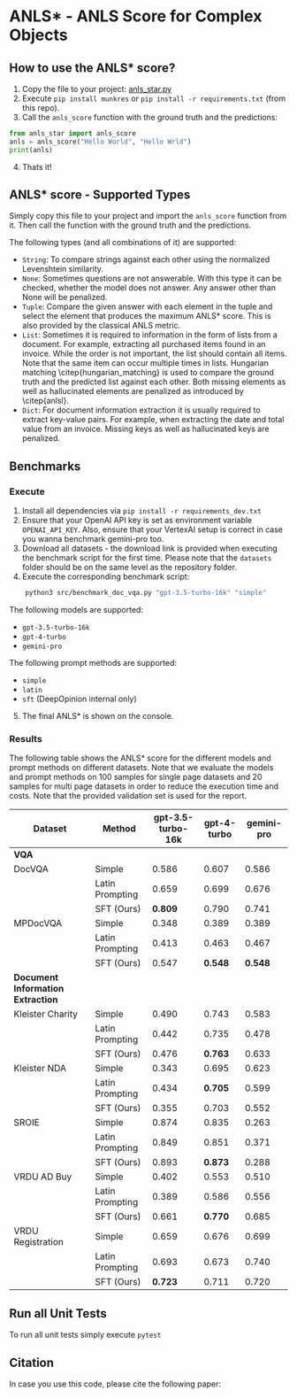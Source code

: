 # ANLS* - ANLS Score for Complex Objects

## How to use the ANLS* score?
1. Copy the file to your project: [anls_star.py](src/anls_star.py)
2. Execute `pip install munkres` or `pip install -r requirements.txt` (from this repo). 
3. Call the `anls_score` function with the ground truth and the predictions:

```python
from anls_star import anls_score
anls = anls_score("Hello World", "Hello Wrld")
print(anls)
```

4. Thats it!

## ANLS* score - Supported Types
Simply copy this file to your project and import the `anls_score` function from it. Then call the function with the ground truth and the predictions. 

The following types (and all combinations of it) are supported:
- `String`: To compare strings against each other using the normalized Levenshtein similarity.
- `None`: Sometimes questions are not answerable. With this type it can be checked, whether the model does not answer. Any answer other than None will be penalized.
- `Tuple`: Compare the given answer with each element in the tuple and select the element that produces the maximum ANLS* score. This is also provided by the classical ANLS metric.
- `List`: Sometimes it is required to information in the form of lists from a document. For example, extracting all purchased items found in an invoice. While the order is not important, the list should contain all items. Note that the same item can occur multiple times in lists. Hungarian matching \citep{hungarian_matching} is used to compare the ground truth and the predicted list against each other. Both missing elements as well as hallucinated elements are penalized as introduced by \citep{anlsl}.
- `Dict`: For document information extraction it is usually required to extract key-value pairs. For example, when extracting the date and total value from an invoice. Missing keys as well as hallucinated keys are penalized.

## Benchmarks

### Execute
1. Install all dependencies via `pip install -r requirements_dev.txt`
2. Ensure that your OpenAI API key is set as environment variable `OPENAI_API_KEY`. Also, ensure that your VertexAI setup is correct in case you wanna benchmark gemini-pro too.
3. Download all datasets - the download link is provided when executing the benchmark script for the first time. Please note that the `datasets` folder should be on the same level as the repository folder.
4. Execute the corresponding benchmark script:

```bash
    python3 src/benchmark_doc_vqa.py "gpt-3.5-turbo-16k" "simple"
```

The following models are supported:
- `gpt-3.5-turbo-16k`
- `gpt-4-turbo`
- `gemini-pro`

The following prompt methods are supported:
- `simple`
- `latin`
- `sft` (DeepOpinion internal only)

5. The final ANLS* is shown on the console. 


### Results
The following table shows the ANLS* score for the different models and prompt methods on different datasets. Note that we evaluate the models and prompt methods on 100 samples for single page datasets and 20 samples for multi page datasets in order to reduce the execution time and costs. Note that the provided validation set is used for the report.


<!-- Use the following page to convert to latex for the paper https://tableconvert.com/markdown-to-latex -->
| Dataset           | Method     | gpt-3.5-turbo-16k | gpt-4-turbo | gemini-pro |
| ----------------- | ---------- | ----------------- | ----------- | ---------- |
|**VQA**|
| DocVQA            | Simple          | 0.586             | 0.607       | 0.586      |
|                   | Latin Prompting | 0.659             | 0.699       | 0.676      |
|                   | SFT (Ours)      | **0.809**             | 0.790       | 0.741      |
| MPDocVQA          | Simple          | 0.348             | 0.389       | 0.389      |
|                   | Latin Prompting | 0.413             | 0.463       | 0.467      |
|                   | SFT (Ours)      | 0.547             | **0.548**       | **0.548**      |
|**Document Information Extraction**|
| Kleister Charity  | Simple          | 0.490             | 0.743       | 0.583      |
|                   | Latin Prompting | 0.442             | 0.735       | 0.478      |
|                   | SFT (Ours)      | 0.476             | **0.763**       | 0.633      |
| Kleister NDA      | Simple          | 0.343             | 0.695       | 0.623      |
|                   | Latin Prompting | 0.434             | **0.705**       | 0.599      |
|                   | SFT (Ours)      | 0.355             | 0.703       | 0.552      |
| SROIE             | Simple          | 0.874             | 0.835       | 0.263      |
|                   | Latin Prompting | 0.849             | 0.851       | 0.371      |
|                   | SFT (Ours)      | 0.893             | **0.873**       | 0.288      |
| VRDU AD Buy       | Simple          | 0.402             | 0.553       | 0.510      |
|                   | Latin Prompting | 0.389             | 0.586       | 0.556      |
|                   | SFT (Ours)      | 0.661             | **0.770**       | 0.685      |
| VRDU Registration | Simple          | 0.659             | 0.676       | 0.699      |
|                   | Latin Prompting | 0.693             | 0.673       | 0.740      |
|                   | SFT (Ours)      | **0.723**             | 0.711       | 0.720      |


## Run all Unit Tests
To run all unit tests simply execute `pytest`


## Citation
In case you use this code, please cite the following paper:

